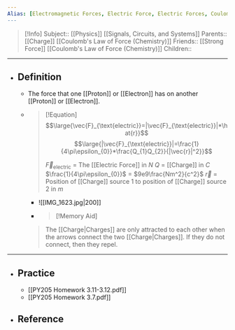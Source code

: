 ```yaml
---
Alias: [Electromagnetic Forces, Electric Force, Electric Forces, Coulomb's Law of Force (Physics)]
---
```

> [!Info]
> Subject:: [[Physics]] [[Signals, Circuits, and Systems]]
> Parents:: [[Charge]] [[Coulomb's Law of Force (Chemistry)]]
> Friends:: [[Strong Force]] [[Coulomb's Law of Force (Chemistry)]]
> Children:: 
---
- ## Definition
	- The force that one [[Proton]] or [[Electron]] has on another [[Proton]] or [[Electron]].
	- > [!Equation]
	  > $$\large{\vec{F}_{\text{electric}}=|\vec{F}_{\text{electric}}|*\hat{r}}$$
	  > $$\large{|\vec{F}_{\text{electric}}|=\frac{1}{4\pi\epsilon_{0}}*\frac{Q_{1}Q_{2}}{|\vec{r}|^2}}$$
	  > 
	  > $\vec{F}_{\text{electric}}$ = The [[Electric Force]] in $N$
	  > $Q$ = [[Charge]] in $C$
	  > $\frac{1}{4\pi\epsilon_{0}}$ = $9e9\frac{Nm^2}{c^2}$
	  > $\vec{r}$ = Position of [[Charge]] source 1 to position of [[Charge]] source 2 in $m$
		- ![[IMG_1623.jpg|200]]
		- > [!Memory Aid]
	  > The [[Charge|Charges]] are only attracted to each other when the arrows connect the two [[Charge|Charges]]. If they do not connect, then they repel.
---
- ## Practice
	- [[PY205 Homework 3.11-3.12.pdf]]
	- [[PY205 Homework 3.7.pdf]]
- ## Reference